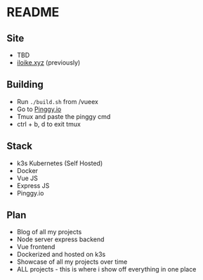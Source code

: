 # README

## Site
- TBD
- [iloike.xyz](https://iloike.xyz) (previously)

## Building
- Run ```./build.sh``` from /vueex
- Go to [Pinggy.io](https://dashboard.pinggy.io/)
- Tmux and paste the pinggy cmd
- ctrl + b, d to exit tmux

## Stack
- k3s Kubernetes (Self Hosted)
- Docker
- Vue JS
- Express JS
- Pinggy.io

## Plan
- Blog of all my projects
- Node server express backend
- Vue frontend
- Dockerized and hosted on k3s
- Showcase of all my projects over time
- ALL projects - this is where i show off everything in one place
